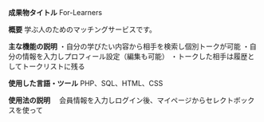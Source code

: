 **成果物タイトル**
For-Learners

**概要**
学ぶ人のためのマッチングサービスです。

**主な機能の説明**
・自分の学びたい内容から相手を検索し個別トークが可能
・自分の情報を入力しプロフィール設定（編集も可能）
・トークした相手は履歴としてトークリストに残る

**使用した言語・ツール**
PHP、SQL、HTML、CSS

**使用法の説明**
　会員情報を入力しログイン後、マイページからセレクトボックスを使って
